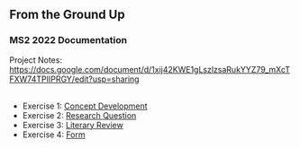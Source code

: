 ## From the Ground Up
### MS2 2022 Documentation

Project Notes: https://docs.google.com/document/d/1xij42KWE1gLszlzsaRukYYZ79_mXcTFXW74TPIIPRGY/edit?usp=sharing
<br>
<br>
- Exercise 1: [Concept Development](MS2_Molloy_ConceptDevelopmentSynthesis.pdf)
- Exercise 2: [Research Question](MS2_Molloy_ResearchProblem.png)
- Exercise 3: [Literary Review](https://docs.google.com/document/d/18BscTZwhw4MUk_qW2ByEmY9euuYRESVZOc-DmpSJ6pk/edit?usp=sharing)
- Exercise 4: [Form](MS2_Molloy_Wireframe.jpg)



